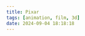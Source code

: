 ```yaml
---
title: Pixar
tags: [animation, film, 3d]
date: 2024-09-04 18:18:18
---
```


<!DOCTYPE html>
<html lang="en">
<head>
    <meta charset="UTF-8">
    <meta name="viewport" content="width=device-width, initial-scale=1.0">
    <title>Pixar Movies Financial Charts</title>
    <script src="https://cdn.jsdelivr.net/npm/chart.js@3.7.1/dist/chart.min.js" defer></script>
    <script src="https://cdn.jsdelivr.net/npm/chartjs-plugin-annotation@1.0.2/dist/chartjs-plugin-annotation.min.js" defer></script>
</head>
<body>
    <div style="width: 95%; margin: auto;">
        <canvas id="pixarChart"></canvas>
    </div>
    <script>
        document.addEventListener('DOMContentLoaded', function() {
            const inflationAdjust = (amount, year) => {
                const inflationRate = 1.02; // 2% annual inflation
                return amount * Math.pow(inflationRate, (2023 - year));
            };

            const pixarData = [
                { year: 1995, movie: "Toy Story", investment: 30, boxOffice: 373 },
                { year: 1998, movie: "A Bug's Life", investment: 120, boxOffice: 363 },
                { year: 1999, movie: "Toy Story 2", investment: 90, boxOffice: 497 },
                { year: 2001, movie: "Monsters, Inc.", investment: 115, boxOffice: 577 },
                { year: 2003, movie: "Finding Nemo", investment: 94, boxOffice: 940 },
                { year: 2004, movie: "The Incredibles", investment: 92, boxOffice: 633 },
                { year: 2006, movie: "Cars", investment: 120, boxOffice: 462 },
                { year: 2007, movie: "Ratatouille", investment: 150, boxOffice: 620 },
                { year: 2008, movie: "WALL-E", investment: 180, boxOffice: 521 },
                { year: 2009, movie: "Up", investment: 175, boxOffice: 735 },
                { year: 2010, movie: "Toy Story 3", investment: 200, boxOffice: 1067 },
                { year: 2011, movie: "Cars 2", investment: 200, boxOffice: 562 },
                { year: 2012, movie: "Brave", investment: 185, boxOffice: 540 },
                { year: 2013, movie: "Monsters University", investment: 200, boxOffice: 744 },
                { year: 2015, movie: "Inside Out", investment: 175, boxOffice: 857 },
                { year: 2015, movie: "The Good Dinosaur", investment: 175, boxOffice: 332 },
                { year: 2016, movie: "Finding Dory", investment: 175, boxOffice: 1029 },
                { year: 2017, movie: "Cars 3", investment: 175, boxOffice: 383 },
                { year: 2017, movie: "Coco", investment: 175, boxOffice: 807 },
                { year: 2018, movie: "Incredibles 2", investment: 200, boxOffice: 1243 },
                { year: 2019, movie: "Toy Story 4", investment: 200, boxOffice: 1073 },
                { year: 2020, movie: "Onward", investment: 175, boxOffice: 142 },
                { year: 2020, movie: "Soul", investment: 150, boxOffice: 121 },
                { year: 2022, movie: "Lightyear", investment: 200, boxOffice: 226 },
                { year: 2023, movie: "Elemental", investment: 200, boxOffice: 496 }
            ].map(movie => ({
                ...movie,
                adjustedInvestment: Math.round(inflationAdjust(movie.investment, movie.year)),
                adjustedBoxOffice: Math.round(inflationAdjust(movie.boxOffice, movie.year))
            }));

            const milestones = [
                { year: 1995, event: "IPO and release of Toy Story" },
                { year: 2004, event: "Brad Bird directs The Incredibles" },
                { year: 2006, event: "Disney acquires Pixar" },
                { year: 2007, event: "Brad Bird directs Ratatouille" },
                { year: 2011, event: "Steve Jobs dies" },
                { year: 2018, event: "John Lasseter leaves, Brad Bird returns for Incredibles 2" },
                { year: 2019, event: "Ed Catmull retires" },
                { year: 2020, event: "Pete Docter becomes CCO" },
                { year: 2023, event: "Brad Bird developing projects both in and outside Pixar" }
            ];

            const ctx = document.getElementById('pixarChart').getContext('2d');
            new Chart(ctx, {
                type: 'line',
                data: {
                    labels: pixarData.map(d => `${d.year}: ${d.movie}`),
                    datasets: [{
                        label: 'Inflation-Adjusted Investment (millions $)',
                        data: pixarData.map(d => d.adjustedInvestment),
                        borderColor: 'blue',
                        backgroundColor: 'rgba(0, 0, 255, 0.1)',
                        fill: true
                    }, {
                        label: 'Inflation-Adjusted Box Office (millions $)',
                        data: pixarData.map(d => d.adjustedBoxOffice),
                        borderColor: 'red',
                        backgroundColor: 'rgba(255, 0, 0, 0.1)',
                        fill: true
                    }]
                },
                options: {
                    responsive: true,
                    maintainAspectRatio: false,
                    scales: {
                        y: {
                            beginAtZero: true,
                            title: {
                                display: true,
                                text: 'Millions of Dollars (2023 equivalent)'
                            }
                        },
                        x: {
                            ticks: {
                                maxRotation: 90,
                                minRotation: 90,
                                autoSkip: false,
                                font: {
                                    size: 10
                                }
                            }
                        }
                    },
                    plugins: {
                        title: {
                            display: true,
                            text: 'Pixar Movies: Inflation-Adjusted Investment vs Box Office with Milestones and Brad Bird\'s Contributions'
                        },
                        tooltip: {
                            callbacks: {
                                label: function(context) {
                                    let label = context.dataset.label || '';
                                    if (label) {
                                        label += ': ';
                                    }
                                    if (context.parsed.y !== null) {
                                        label += new Intl.NumberFormat('en-US', { style: 'currency', currency: 'USD', minimumFractionDigits: 0, maximumFractionDigits: 0 }).format(context.parsed.y) + ' million';
                                    }
                                    return label;
                                },
                                afterBody: function(context) {
                                    const label = context[0].label;
                                    const year = parseInt(label.split(':')[0]);
                                    const movie = pixarData.find(d => d.year === year);
                                    const milestone = milestones.find(m => m.year === year);
                                    let result = [];
                                    if (movie) {
                                        result.push(`Nominal Investment: $${movie.investment}M`);
                                        result.push(`Nominal Box Office: $${movie.boxOffice}M`);
                                    }
                                    if (milestone) {
                                        result.push(`Milestone: ${milestone.event}`);
                                    }
                                    return result;
                                }
                            }
                        },
                        annotation: {
                            annotations: milestones.map(milestone => ({
                                type: 'line',
                                scaleID: 'x',
                                value: pixarData.findIndex(d => d.year === milestone.year),
                                borderColor: 'rgba(255, 215, 0, 0.6)',
                                borderWidth: 2,
                                label: {
                                    content: milestone.event,
                                    enabled: true,
                                    position: 'top',
                                    rotation: 90,
                                    backgroundColor: 'rgba(255, 215, 0, 0.8)',
                                    font: {
                                        size: 10
                                    }
                                }
                            }))
                        }
                    },
                    layout: {
                        padding: {
                            left: 0,
                            right: 100,
                            top: 50,
                            bottom: 50
                        }
                    }
                }
            });
        });
    </script>
    <style>
        canvas {
            height: 800px !important;
        }
    </style>
</body>
</html>
